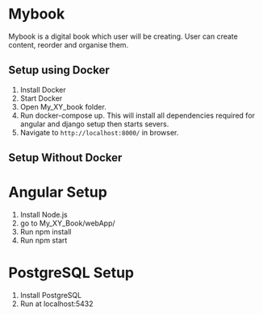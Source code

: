 # Mybook
Mybook is a digital book which user will be creating. User can create content, reorder and organise them.

## Setup using Docker

1) Install Docker
2) Start Docker
3) Open My_XY_book folder. 
4) Run docker-compose up. This will install all dependencies required for angular and django setup then starts severs.
5) Navigate to `http://localhost:8000/` in browser.

## Setup Without Docker

# Angular Setup

1) Install Node.js
2) go to My_XY_Book/webApp/
3) Run npm install
4) Run npm start

# PostgreSQL Setup

1) Install PostgreSQL
2) Run at localhost:5432

